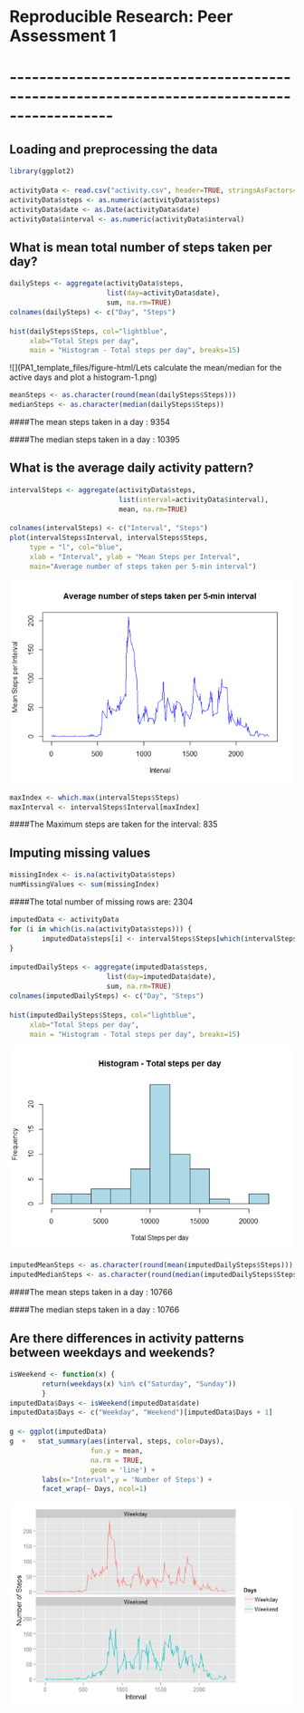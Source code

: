 # Reproducible Research: Peer Assessment 1

# ------------------------------------------------------------------------------------------


## Loading and preprocessing the data

```r
library(ggplot2)

activityData <- read.csv("activity.csv", header=TRUE, stringsAsFactors=FALSE)
activityData$steps <- as.numeric(activityData$steps)
activityData$date <- as.Date(activityData$date)
activityData$interval <- as.numeric(activityData$interval)
```

## What is mean total number of steps taken per day?

```r
dailySteps <- aggregate(activityData$steps, 
                        list(day=activityData$date), 
                        sum, na.rm=TRUE)
colnames(dailySteps) <- c("Day", "Steps")

hist(dailySteps$Steps, col="lightblue", 
     xlab="Total Steps per day", 
     main = "Histogram - Total steps per day", breaks=15)
```

![](PA1_template_files/figure-html/Lets calculate the mean/median for the active days and plot a histogram-1.png) 

```r
meanSteps <- as.character(round(mean(dailySteps$Steps)))
medianSteps <- as.character(median(dailySteps$Steps))
```

####The mean steps taken in a day   :  9354

####The median steps taken in a day :  10395

## What is the average daily activity pattern?


```r
intervalSteps <- aggregate(activityData$steps, 
                           list(interval=activityData$interval), 
                           mean, na.rm=TRUE)

colnames(intervalSteps) <- c("Interval", "Steps")
plot(intervalSteps$Interval, intervalSteps$Steps, 
     type = "l", col="blue", 
     xlab = "Interval", ylab = "Mean Steps per Interval", 
     main="Average number of steps taken per 5-min interval")
```

![](PA1_template_files/figure-html/Histogram-1.png) 

```r
maxIndex <- which.max(intervalSteps$Steps)
maxInterval <- intervalSteps$Interval[maxIndex]
```



####The Maximum steps are taken for the interval:  835

## Imputing missing values


```r
missingIndex <- is.na(activityData$steps)
numMissingValues <- sum(missingIndex)
```
####The total number of missing rows are: 2304

```r
imputedData <- activityData
for (i in which(is.na(activityData$steps))) {
        imputedData$steps[i] <- intervalSteps$Steps[which(intervalSteps$Interval == imputedData$interval[i])]
}

imputedDailySteps <- aggregate(imputedData$steps, 
                        list(day=imputedData$date), 
                        sum, na.rm=TRUE)
colnames(imputedDailySteps) <- c("Day", "Steps")

hist(imputedDailySteps$Steps, col="lightblue", 
     xlab="Total Steps per day", 
     main = "Histogram - Total steps per day", breaks=15)
```

![](PA1_template_files/figure-html/unnamed-chunk-1-1.png) 

```r
imputedMeanSteps <- as.character(round(mean(imputedDailySteps$Steps)))
imputedMedianSteps <- as.character(round(median(imputedDailySteps$Steps)))
```


####The mean steps taken in a day   :  10766

####The median steps taken in a day :  10766

## Are there differences in activity patterns between weekdays and weekends?


```r
isWeekend <- function(x) {
        return(weekdays(x) %in% c("Saturday", "Sunday"))
        }
imputedData$Days <- isWeekend(imputedData$date)
imputedData$Days <- c("Weekday", "Weekend")[imputedData$Days + 1]

g <- ggplot(imputedData) 
g  +   stat_summary(aes(interval, steps, color=Days), 
                    fun.y = mean, 
                    na.rm = TRUE, 
                    geom = 'line') +  
        labs(x="Interval",y = 'Number of Steps') + 
        facet_wrap(~ Days, ncol=1)
```

![](PA1_template_files/figure-html/weekend-1.png) 
